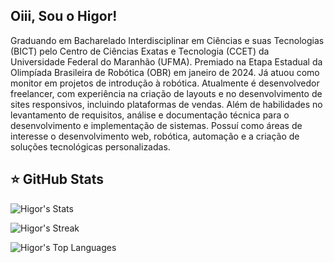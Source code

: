 ## Oiii, Sou o Higor!
 <div>
 Graduando em Bacharelado Interdisciplinar em Ciências e suas Tecnologias (BICT) pelo Centro de Ciências Exatas e Tecnologia (CCET) da Universidade Federal do Maranhão (UFMA). Premiado na Etapa Estadual da Olimpíada Brasileira de Robótica (OBR) em janeiro de 2024. Já atuou como monitor em projetos de introdução à robótica. Atualmente é desenvolvedor freelancer, com experiência na criação de layouts e no desenvolvimento de sites responsivos, incluindo plataformas de vendas. Além de habilidades no levantamento de requisitos, análise e documentação técnica para o desenvolvimento e implementação de sistemas. Possuí como áreas de interesse o desenvolvimento web, robótica, automação e a criação de soluções tecnológicas personalizadas.


## ⭐ GitHub Stats

![Higor's Stats](https://github-readme-stats.vercel.app/api?username=higorcos&theme=dark&show_icons=true&hide_border=true&count_private=true&card_width=500)

![Higor's Streak](https://github-readme-streak-stats.herokuapp.com/?user=higorcos&theme=dark&hide_border=true&card_width=500)

![Higor's Top Languages](https://github-readme-stats.vercel.app/api/top-langs/?username=higorcos&theme=dark&show_icons=true&hide_border=true&layout=compact&card_width=500&langs_count=20&hide=HTML,EJS)

